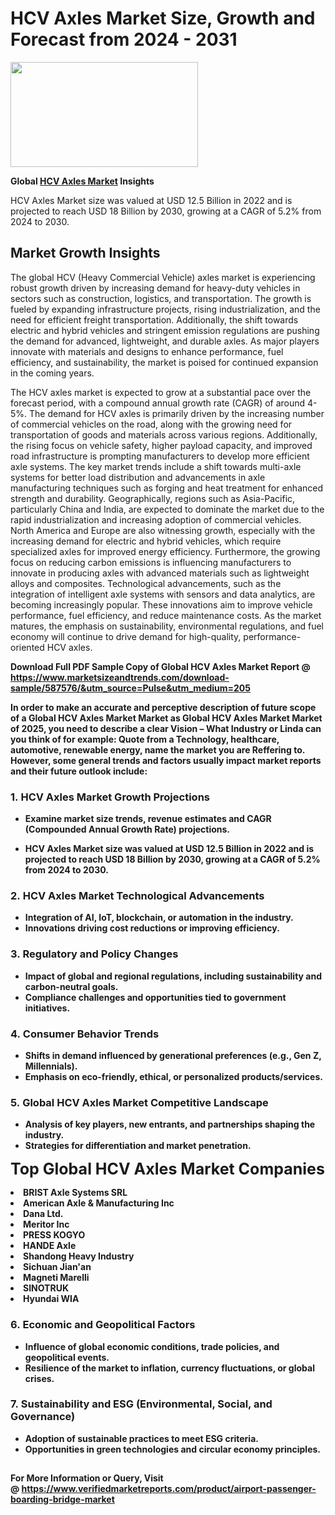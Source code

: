 <H1>HCV Axles Market Size, Growth and Forecast from 2024 - 2031</H1><img class="aligncenter size-medium wp-image-584254" src="https://thirdeyenews.in/wp-content/uploads/2024/09/Global-Market-Research-300x168.jpeg" alt="" width="300" height="168" /><p><strong>Global&nbsp;<a href="https://www.marketsizeandtrends.com/download-sample/587576/&amp;utm_source=Pulse&amp;utm_medium=205">HCV Axles Market</a> Insights</strong></p><p>HCV Axles Market size was valued at USD 12.5 Billion in 2022 and is projected to reach USD 18 Billion by 2030, growing at a CAGR of 5.2% from 2024 to 2030.</p><p><h2>Market Growth Insights</h2> <p>The global HCV (Heavy Commercial Vehicle) axles market is experiencing robust growth driven by increasing demand for heavy-duty vehicles in sectors such as construction, logistics, and transportation. The growth is fueled by expanding infrastructure projects, rising industrialization, and the need for efficient freight transportation. Additionally, the shift towards electric and hybrid vehicles and stringent emission regulations are pushing the demand for advanced, lightweight, and durable axles. As major players innovate with materials and designs to enhance performance, fuel efficiency, and sustainability, the market is poised for continued expansion in the coming years.</p> <p><strong></strong></p> <p>The HCV axles market is expected to grow at a substantial pace over the forecast period, with a compound annual growth rate (CAGR) of around 4-5%. The demand for HCV axles is primarily driven by the increasing number of commercial vehicles on the road, along with the growing need for transportation of goods and materials across various regions. Additionally, the rising focus on vehicle safety, higher payload capacity, and improved road infrastructure is prompting manufacturers to develop more efficient axle systems. The key market trends include a shift towards multi-axle systems for better load distribution and advancements in axle manufacturing techniques such as forging and heat treatment for enhanced strength and durability. Geographically, regions such as Asia-Pacific, particularly China and India, are expected to dominate the market due to the rapid industrialization and increasing adoption of commercial vehicles. North America and Europe are also witnessing growth, especially with the increasing demand for electric and hybrid vehicles, which require specialized axles for improved energy efficiency. Furthermore, the growing focus on reducing carbon emissions is influencing manufacturers to innovate in producing axles with advanced materials such as lightweight alloys and composites. Technological advancements, such as the integration of intelligent axle systems with sensors and data analytics, are becoming increasingly popular. These innovations aim to improve vehicle performance, fuel efficiency, and reduce maintenance costs. As the market matures, the emphasis on sustainability, environmental regulations, and fuel economy will continue to drive demand for high-quality, performance-oriented HCV axles.</p> <p><strong></p><p><span class=""><strong>Download Full PDF Sample Copy of Global HCV Axles Market Report</strong> @ <a href="https://www.marketsizeandtrends.com/download-sample/587576/&amp;utm_source=Pulse&amp;utm_medium=205" target="_blank">https://www.marketsizeandtrends.com/download-sample/587576/&amp;utm_source=Pulse&amp;utm_medium=205</a></span></p><p>In order to make an accurate and perceptive description of future scope of a Global&nbsp;HCV Axles Market Market as Global&nbsp;HCV Axles Market Market of 2025, you need to describe a clear Vision &ndash; What Industry or Linda can you think of for example: Quote from a Technology, healthcare, automotive, renewable energy, name the market you are Reffering to. However, some general trends and factors usually impact market reports and their future outlook include:</p><h3>1.&nbsp;<strong>HCV Axles Market Growth Projections</strong></h3><ul><li>Examine market size trends, revenue estimates and CAGR (Compounded Annual Growth Rate) projections.</li><li><p>HCV Axles Market size was valued at USD 12.5 Billion in 2022 and is projected to reach USD 18 Billion by 2030, growing at a CAGR of 5.2% from 2024 to 2030.</p></li></ul><h3>2.&nbsp;<strong>HCV Axles Market Technological Advancements</strong></h3><ul><li>Integration of AI, IoT, blockchain, or automation in the industry.</li><li>Innovations driving cost reductions or improving efficiency.</li></ul><h3>3.&nbsp;<strong>Regulatory and Policy Changes</strong></h3><ul><li>Impact of global and regional regulations, including sustainability and carbon-neutral goals.</li><li>Compliance challenges and opportunities tied to government initiatives.</li></ul><h3>4.&nbsp;<strong>Consumer Behavior Trends</strong></h3><ul><li>Shifts in demand influenced by generational preferences (e.g., Gen Z, Millennials).</li><li>Emphasis on eco-friendly, ethical, or personalized products/services.</li></ul><h3>5.&nbsp;<strong>Global HCV Axles Market Competitive Landscape</strong></h3><ul><li>Analysis of key players, new entrants, and partnerships shaping the industry.</li><li>Strategies for differentiation and market penetration.</li></ul><p data-pm-slice="1 1 []"><span style="color: inherit; font-family: inherit; font-size: 25px;">Top Global HCV Axles Market Companies</span></p><div class="" data-test-id=""><p><li>BRIST Axle Systems SRL</li><li> American Axle & Manufacturing Inc</li><li> Dana Ltd.</li><li> Meritor Inc</li><li> PRESS KOGYO</li><li> HANDE Axle</li><li> Shandong Heavy Industry</li><li> Sichuan Jian'an</li><li> Magneti Marelli</li><li> SINOTRUK</li><li> Hyundai WIA</li></p></div><h3>6.&nbsp;<strong>Economic and Geopolitical Factors</strong></h3><ul><li>Influence of global economic conditions, trade policies, and geopolitical events.</li><li>Resilience of the market to inflation, currency fluctuations, or global crises.</li></ul><h3>7.&nbsp;<strong>Sustainability and ESG (Environmental, Social, and Governance)</strong></h3><ul><li>Adoption of sustainable practices to meet ESG criteria.</li><li>Opportunities in green technologies and circular economy principles.</li></ul><h2><strong style="font-size: 14px;">For More Information or Query, Visit @&nbsp;</strong><a style="background-color: #ffffff; font-size: 14px;" href="https://www.marketsizeandtrends.com/report/hcv-axles-market/" target="_blank">https://www.verifiedmarketreports.com/product/airport-passenger-boarding-bridge-market</a></h2>
